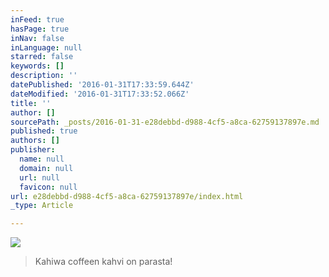 ```yaml
---
inFeed: true
hasPage: true
inNav: false
inLanguage: null
starred: false
keywords: []
description: ''
datePublished: '2016-01-31T17:33:59.644Z'
dateModified: '2016-01-31T17:33:52.066Z'
title: ''
author: []
sourcePath: _posts/2016-01-31-e28debbd-d988-4cf5-a8ca-62759137897e.md
published: true
authors: []
publisher:
  name: null
  domain: null
  url: null
  favicon: null
url: e28debbd-d988-4cf5-a8ca-62759137897e/index.html
_type: Article

---
```

![](https://the-grid-user-content.s3-us-west-2.amazonaws.com/5b76ebe9-65cc-4564-9913-5a11a46866fa.JPG)

> Kahiwa coffeen kahvi on parasta!